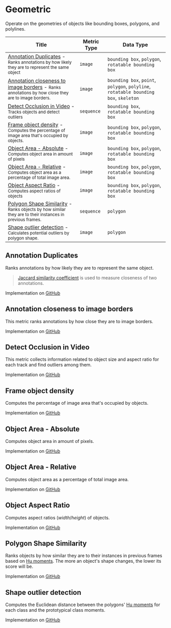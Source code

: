 # Geometric

Operate on the geometries of objects like bounding boxes, polygons, and polylines.

| Title                                                                                                                                                      | Metric Type   | Data Type                                                                            |
|------------------------------------------------------------------------------------------------------------------------------------------------------------|---------------|--------------------------------------------------------------------------------------|
| [Annotation Duplicates](#annotation-duplicates) - <small>Ranks annotations by how likely they are to represent the same object</small>                     | `image`       | `bounding box`, `polygon`, `rotatable bounding box`                                  |
| [Annotation closeness to image borders](#annotation-closeness-to-image-borders) - <small>Ranks annotations by how close they are to image borders.</small> | `image`       | `bounding box`, `point`, `polygon`, `polyline`, `rotatable bounding box`, `skeleton` |
| [Detect Occlusion in Video](#detect-occlusion-in-video) - <small>Tracks objects and detect outliers</small>                                                | `sequence`    | `bounding box`, `rotatable bounding box`                                             |
| [Frame object density](#frame-object-density) - <small>Computes the percentage of image area that's occupied by objects.</small>                           | `image`       | `bounding box`, `polygon`, `rotatable bounding box`                                  |
| [Object Area - Absolute](#object-area---absolute) - <small>Computes object area in amount of pixels</small>                                                | `image`       | `bounding box`, `polygon`, `rotatable bounding box`                                  |
| [Object Area - Relative](#object-area---relative) - <small>Computes object area as a percentage of total image area.</small>                               | `image`       | `bounding box`, `polygon`, `rotatable bounding box`                                  |
| [Object Aspect Ratio](#object-aspect-ratio) - <small>Computes aspect ratios of objects</small>                                                             | `image`       | `bounding box`, `polygon`, `rotatable bounding box`                                  |
| [Polygon Shape Similarity](#polygon-shape-similarity) - <small>Ranks objects by how similar they are to their instances in previous frames.</small>        | `sequence`    | `polygon`                                                                            |
| [Shape outlier detection](#shape-outlier-detection) - <small>Calculates potential outliers by polygon shape.</small>                                       | `image`       | `polygon`                                                                            |


## Annotation Duplicates  
Ranks annotations by how likely they are to represent the same object.
> [Jaccard similarity coefficient](https://en.wikipedia.org/wiki/Jaccard_index)
is used to measure closeness of two annotations.  

Implementation on [GitHub](https://github.com/encord-team/encord-active/blob/main/src/encord_active/lib/metrics/geometric/annotation_duplicates.py)

## Annotation closeness to image borders  
This metric ranks annotations by how close they are to image borders.  

Implementation on [GitHub](https://github.com/encord-team/encord-active/blob/main/src/encord_active/lib/metrics/geometric/image_border_closeness.py)

## Detect Occlusion in Video  
This metric collects information related to object size and aspect ratio for each track
 and find outliers among them.  

Implementation on [GitHub](https://github.com/encord-team/encord-active/blob/main/src/encord_active/lib/metrics/geometric/occlusion_detection_video.py)

## Frame object density  
Computes the percentage of image area that's occupied by objects.  

Implementation on [GitHub](https://github.com/encord-team/encord-active/blob/main/src/encord_active/lib/metrics/geometric/object_size.py)

## Object Area - Absolute  
Computes object area in amount of pixels.  

Implementation on [GitHub](https://github.com/encord-team/encord-active/blob/main/src/encord_active/lib/metrics/geometric/object_size.py)

## Object Area - Relative  
Computes object area as a percentage of total image area.  

Implementation on [GitHub](https://github.com/encord-team/encord-active/blob/main/src/encord_active/lib/metrics/geometric/object_size.py)

## Object Aspect Ratio  
Computes aspect ratios ($width/height$) of objects.  

Implementation on [GitHub](https://github.com/encord-team/encord-active/blob/main/src/encord_active/lib/metrics/geometric/object_size.py)

## Polygon Shape Similarity  
Ranks objects by how similar they are to their instances in previous frames
based on [Hu moments](https://en.wikipedia.org/wiki/Image_moment). The more an object's shape changes,
the lower its score will be.  

Implementation on [GitHub](https://github.com/encord-team/encord-active/blob/main/src/encord_active/lib/metrics/geometric/hu_temporal.py)

## Shape outlier detection  
Computes the Euclidean distance between the polygons'
    [Hu moments](https://en.wikipedia.org/wiki/Image_moment) for each class and
    the prototypical class moments.  

Implementation on [GitHub](https://github.com/encord-team/encord-active/blob/main/src/encord_active/lib/metrics/geometric/hu_static.py)


